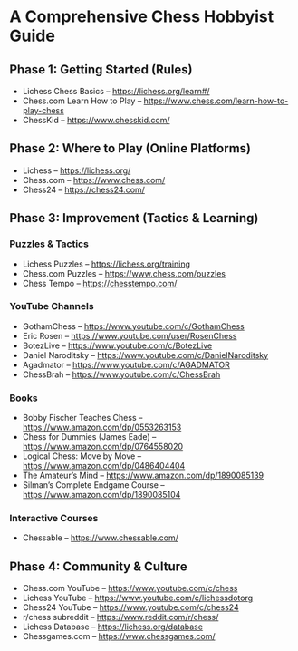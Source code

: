 # A Comprehensive Chess Hobbyist Guide

## Phase 1: Getting Started (Rules)
- Lichess Chess Basics – https://lichess.org/learn#/
- Chess.com Learn How to Play – https://www.chess.com/learn-how-to-play-chess
- ChessKid – https://www.chesskid.com/

## Phase 2: Where to Play (Online Platforms)
- Lichess – https://lichess.org/
- Chess.com – https://www.chess.com/
- Chess24 – https://chess24.com/

## Phase 3: Improvement (Tactics & Learning)
### Puzzles & Tactics
- Lichess Puzzles – https://lichess.org/training
- Chess.com Puzzles – https://www.chess.com/puzzles
- Chess Tempo – https://chesstempo.com/

### YouTube Channels
- GothamChess – https://www.youtube.com/c/GothamChess
- Eric Rosen – https://www.youtube.com/user/RosenChess
- BotezLive – https://www.youtube.com/c/BotezLive
- Daniel Naroditsky – https://www.youtube.com/c/DanielNaroditsky
- Agadmator – https://www.youtube.com/c/AGADMATOR
- ChessBrah – https://www.youtube.com/c/ChessBrah

### Books
- Bobby Fischer Teaches Chess – https://www.amazon.com/dp/0553263153
- Chess for Dummies (James Eade) – https://www.amazon.com/dp/0764558020
- Logical Chess: Move by Move – https://www.amazon.com/dp/0486404404
- The Amateur’s Mind – https://www.amazon.com/dp/1890085139
- Silman’s Complete Endgame Course – https://www.amazon.com/dp/1890085104

### Interactive Courses
- Chessable – https://www.chessable.com/

## Phase 4: Community & Culture
- Chess.com YouTube – https://www.youtube.com/c/chess
- Lichess YouTube – https://www.youtube.com/c/lichessdotorg
- Chess24 YouTube – https://www.youtube.com/c/chess24
- r/chess subreddit – https://www.reddit.com/r/chess/
- Lichess Database – https://lichess.org/database
- Chessgames.com – https://www.chessgames.com/
